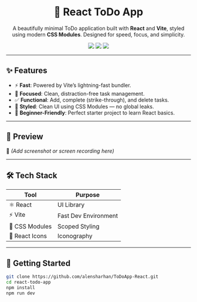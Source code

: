 <h1 align="center">📝 React ToDo App</h1>

<p align="center">
  A beautifully minimal ToDo application built with <strong>React</strong> and <strong>Vite</strong>, styled using modern <strong>CSS Modules</strong>. Designed for speed, focus, and simplicity.
</p>

<p align="center">
  <img src="https://img.shields.io/badge/React-18-blue?style=flat-square&logo=react" />
  <img src="https://img.shields.io/badge/Vite-fast-purple?style=flat-square&logo=vite" />
  <img src="https://img.shields.io/badge/Live-Demo-green?style=flat-square&logo=vercel" />
</p>

---

## ✨ Features

- ⚡ **Fast**: Powered by Vite’s lightning-fast bundler.
- 🎯 **Focused**: Clean, distraction-free task management.
- ✅ **Functional**: Add, complete (strike-through), and delete tasks.
- 🎨 **Styled**: Clean UI using CSS Modules — no global leaks.
- 🧠 **Beginner-Friendly**: Perfect starter project to learn React basics.

---

## 🧪 Preview


📸 *(Add screenshot or screen recording here)*

---

## 🛠️ Tech Stack

| Tool       | Purpose                  |
|------------|--------------------------|
| ⚛️ React   | UI Library               |
| ⚡ Vite     | Fast Dev Environment     |
| 🎨 CSS Modules | Scoped Styling         |
| 🎯 React Icons | Iconography             |

---

## 🔧 Getting Started

```bash
git clone https://github.com/alensharhan/ToDoApp-React.git
cd react-todo-app
npm install
npm run dev

